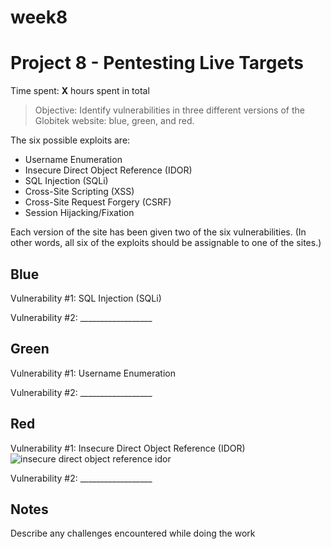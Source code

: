 # week8
# Project 8 - Pentesting Live Targets

Time spent: **X** hours spent in total

> Objective: Identify vulnerabilities in three different versions of the Globitek website: blue, green, and red.

The six possible exploits are:
* Username Enumeration
* Insecure Direct Object Reference (IDOR)
* SQL Injection (SQLi)
* Cross-Site Scripting (XSS)
* Cross-Site Request Forgery (CSRF)
* Session Hijacking/Fixation

Each version of the site has been given two of the six vulnerabilities. (In other words, all six of the exploits should be assignable to one of the sites.)

## Blue

Vulnerability #1: SQL Injection (SQLi)


Vulnerability #2: __________________


## Green

Vulnerability #1: Username Enumeration

Vulnerability #2: __________________


## Red

Vulnerability #1: Insecure Direct Object Reference (IDOR)
![insecure direct object reference idor](https://user-images.githubusercontent.com/21352483/32302633-067658a2-bf3a-11e7-9536-7de53e44db81.gif)

Vulnerability #2: __________________


## Notes

Describe any challenges encountered while doing the work
